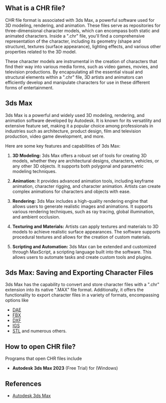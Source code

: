 ## What is a CHR file?

CHR file format is associated with 3ds Max, a powerful software used for 3D modeling, rendering, and animation. These files serve as repositories for three-dimensional character models, which can encompass both static and animated characters. Inside a ".chr" file, you'll find a comprehensive representation of the character, including its geometry (shape and structure), textures (surface appearance), lighting effects, and various other properties related to the 3D model.

These character models are instrumental in the creation of characters that find their way into various media forms, such as video games, movies, and television productions. By encapsulating all the essential visual and structural elements within a ".chr" file, 3D artists and animators can efficiently develop and manipulate characters for use in these different forms of entertainment.

## 3ds Max

3ds Max is a powerful and widely used 3D modeling, rendering, and animation software developed by Autodesk. It is known for its versatility and extensive feature set, making it a popular choice among professionals in industries such as architecture, product design, film and television production, video game development, and more.

Here are some key features and capabilities of 3ds Max:

1.  **3D Modeling:** 3ds Max offers a robust set of tools for creating 3D models, whether they are architectural designs, characters, vehicles, or any other 3D objects. It supports both polygonal and parametric modeling techniques.
    
2.  **Animation:** It provides advanced animation tools, including keyframe animation, character rigging, and character animation. Artists can create complex animations for characters and objects with ease.
    
3.  **Rendering:** 3ds Max includes a high-quality rendering engine that allows users to generate realistic images and animations. It supports various rendering techniques, such as ray tracing, global illumination, and ambient occlusion.
    
4.  **Texturing and Materials:** Artists can apply textures and materials to 3D models to achieve realistic surface appearances. The software supports procedural textures and allows for the creation of custom materials.
       
5.  **Scripting and Automation:** 3ds Max can be extended and customized through MaxScript, a scripting language built into the software. This allows users to automate tasks and create custom tools and plugins.

## 3ds Max: Saving and Exporting Character Files

3ds Max has the capability to convert and store character files with a ".chr" extension into its native ".MAX" file format. Additionally, it offers the functionality to export character files in a variety of formats, encompassing options like

- [DAE](/3d/dae/)
- [FBX](/3d/fbx/)
- [DXF](/cad/dxf/)
- [IGS](/cad/igs/)
- [STL](/cad/stl/) and numerous others.

## How to open CHR file?

Programs that open CHR files include

- **Autodesk 3ds Max 2023** (Free Trial) for (Windows)

## References
* [Autodesk 3ds Max](https://en.wikipedia.org/wiki/Autodesk_3ds_Max)
